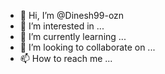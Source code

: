- 👋 Hi, I’m @Dinesh99-ozn
- 👀 I’m interested in ...
- 🌱 I’m currently learning ...
- 💞️ I’m looking to collaborate on ...
- 📫 How to reach me ...

<!---
Dinesh99-ozn/Dinesh99-ozn is a ✨ special ✨ repository because its `README.md` (this file) appears on your GitHub profile.
You can click the Preview link to take a look at your changes.
--->
